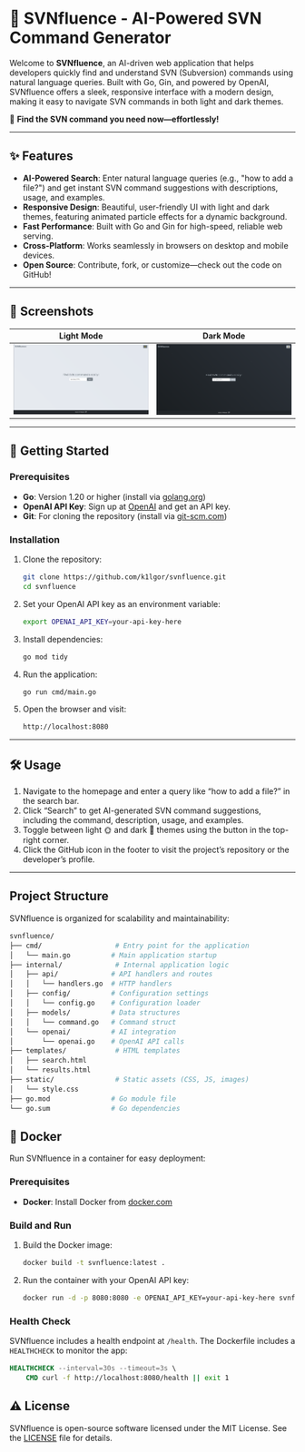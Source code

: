 # 🚀 SVNfluence - AI-Powered SVN Command Generator

Welcome to **SVNfluence**, an AI-driven web application that helps developers quickly find and understand SVN (Subversion) commands using natural language queries. Built with Go, Gin, and powered by OpenAI, SVNfluence offers a sleek, responsive interface with a modern design, making it easy to navigate SVN commands in both light and dark themes.

🌟 **Find the SVN command you need now—effortlessly!**

---

## ✨ Features

- **AI-Powered Search**: Enter natural language queries (e.g., "how to add a file?") and get instant SVN command suggestions with descriptions, usage, and examples.
- **Responsive Design**: Beautiful, user-friendly UI with light and dark themes, featuring animated particle effects for a dynamic background.
- **Fast Performance**: Built with Go and Gin for high-speed, reliable web serving.
- **Cross-Platform**: Works seamlessly in browsers on desktop and mobile devices.
- **Open Source**: Contribute, fork, or customize—check out the code on GitHub!

---

## 📸 Screenshots

| Light Mode                                     | Dark Mode                                     |
|------------------------------------------------|-----------------------------------------------|
| ![Light Mode](./static/screenshots/light-mode.png) | ![Dark Mode](./static/screenshots/dark-mode.png) |

---

## 🚀 Getting Started

### Prerequisites

- **Go**: Version 1.20 or higher (install via [golang.org](https://golang.org/dl/))
- **OpenAI API Key**: Sign up at [OpenAI](https://platform.openai.com/signup) and get an API key.
- **Git**: For cloning the repository (install via [git-scm.com](https://git-scm.com/downloads))

### Installation

1. Clone the repository:

    ```bash
    git clone https://github.com/k1lgor/svnfluence.git
    cd svnfluence
    ```

2. Set your OpenAI API key as an environment variable:

    ```bash
    export OPENAI_API_KEY=your-api-key-here
    ```

3. Install dependencies:

    ```bash
    go mod tidy
    ```

4. Run the application:

    ```bash
    go run cmd/main.go
    ```

5. Open the browser and visit:

    ```bash
    http://localhost:8080
    ```

---

## 🛠 Usage

1. Navigate to the homepage and enter a query like “how to add a file?” in the search bar.
2. Click “Search” to get AI-generated SVN command suggestions, including the command, description, usage, and examples.
3. Toggle between light 🌞 and dark 🌙 themes using the button in the top-right corner.
4. Click the GitHub icon in the footer to visit the project’s repository or the developer’s profile.

---

## Project Structure

SVNfluence is organized for scalability and maintainability:

```bash
svnfluence/
├── cmd/                  # Entry point for the application
│   └── main.go          # Main application startup
├── internal/             # Internal application logic
│   ├── api/             # API handlers and routes
│   │   └── handlers.go  # HTTP handlers
│   ├── config/          # Configuration settings
│   │   └── config.go    # Configuration loader
│   ├── models/          # Data structures
│   │   └── command.go   # Command struct
│   └── openai/          # AI integration
│       └── openai.go    # OpenAI API calls
├── templates/            # HTML templates
│   ├── search.html
│   └── results.html
├── static/               # Static assets (CSS, JS, images)
│   └── style.css
├── go.mod               # Go module file
└── go.sum               # Go dependencies
```

## 🐳 Docker

Run SVNfluence in a container for easy deployment:

### Prerequisites

- **Docker**: Install Docker from [docker.com](https://www.docker.com/get-started)

### Build and Run

1. Build the Docker image:

    ```bash
    docker build -t svnfluence:latest .
    ```

2. Run the container with your OpenAI API key:

    ```bash
    docker run -d -p 8080:8080 -e OPENAI_API_KEY=your-api-key-here svnfluence:latest
    ```

### Health Check

SVNfluence includes a health endpoint at `/health`. The Dockerfile includes a `HEALTHCHECK` to monitor the app:

```dockerfile
HEALTHCHECK --interval=30s --timeout=3s \
    CMD curl -f http://localhost:8080/health || exit 1
```

## ⚠️ License

SVNfluence is open-source software licensed under the MIT License. See the [LICENSE](LICENSE) file for details.
